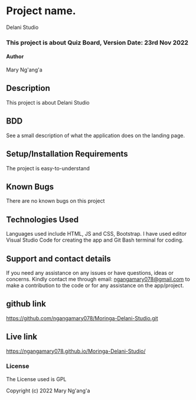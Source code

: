 # Project name.
Delani Studio

### This project is about Quiz Board, Version Date: 23rd Nov 2022
#### Author
Mary Ng'ang'a

## Description
This project is about Delani Studio

## BDD 
See a small description of what the application does on the landing page.



## Setup/Installation Requirements
The project is easy-to-understand
## Known Bugs
There are no known bugs on this project

## Technologies Used
Languages used include HTML, JS and CSS, Bootstrap. I have used editor Visual Studio Code for creating the app and Git Bash terminal for coding.

## Support and contact details
If you need any assistance on any issues or have questions, ideas or concerns. Kindly contact me through email: ngangamary078@gmail.com to make a contribution to the code or for any assistance on the app/project.

## github link
https://github.com/ngangamary078/Moringa-Delani-Studio.git

## Live link
https://ngangamary078.github.io/Moringa-Delani-Studio/

### License
The License used is GPL

Copyright (c) 2022 Mary Ng'ang'a